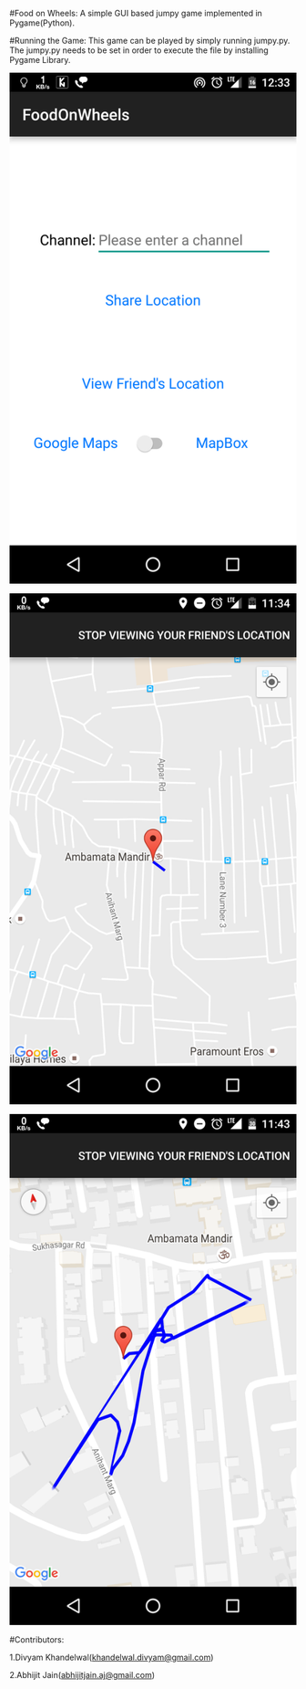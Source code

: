 #Food on Wheels:
A simple GUI based jumpy game implemented in Pygame(Python). 

#Running the Game:
This game can be played by simply running jumpy.py. The jumpy.py needs to be set in order to execute the file by installing Pygame Library. 

![alt tag](https://github.com/divyam8/Foodonwheels/blob/master/Screenshots/Screenshot_20161227-123310.png?raw=true)

![alt tag](https://github.com/divyam8/Foodonwheels/blob/master/Screenshots/Screenshot_20161205-113428.png?raw=true)
           
![alt tag](https://github.com/divyam8/Foodonwheels/blob/master/Screenshots/Screenshot_20161205-114350.png?raw=true)

#Contributors:

1.Divyam Khandelwal(khandelwal.divyam@gmail.com)

2.Abhijit Jain(abhijitjain.aj@gmail.com)


